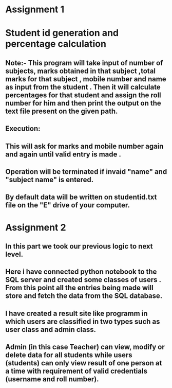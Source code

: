 # Assignment 1
# Student id generation and percentage calculation
## Note:- This program will take input of number of subjects, marks obtained in that subject ,total marks for that subject , mobile number and name as input from the student . Then it will calculate percentages for that student and assign the roll number for him and then print the output on the text file present on the given path.
## Execution:
## This will ask for marks and mobile number again and again until valid entry is made .
## Operation will be terminated if invaid "name" and "subject name" is entered.
## By default data will be written on studentid.txt file on the "E" drive of your computer.


# Assignment 2
## In this part we took our previous logic to next level. 
## Here i have connected python notebook to the SQL server and created some classes of users . From this point all the entries being made will store and fetch the data from the SQL database.
## I have created a result site like programm in which users are classified in two types such as user class and admin class.
## Admin (in this case Teacher) can view, modify or delete data for all students while users (students) can only view result of one person at a time with requirement of valid credentials (username and roll number).
